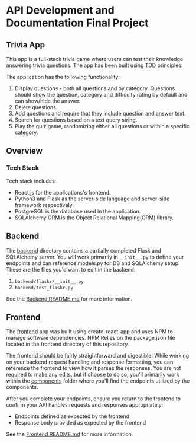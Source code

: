 # API Development and Documentation Final Project

## Trivia App

This app is a full-stack trivia game where users can test their knowledge answering trivia questions. The app has been built using TDD principles:

The application has the following functionality:

1. Display questions - both all questions and by category. Questions should show the question, category and difficulty rating by default and can show/hide the answer.
2. Delete questions.
3. Add questions and require that they include question and answer text.
4. Search for questions based on a text query string.
5. Play the quiz game, randomizing either all questions or within a specific category.

## Overview

### Tech Stack

Tech stack includes:

- React.js for the applications's frontend.
- Python3 and Flask as the server-side language and server-side framework respectively.
- PostgreSQL is the database used in the application.
- SQLAlchemy ORM is the Object Relational Mapping(ORM) library.

## Backend

The [backend](https://github.com/Iandavidk/Trivia-app/tree/main/backend) directory contains a partially completed Flask and SQLAlchemy server. You will work primarily in `__init__.py` to define your endpoints and can reference models.py for DB and SQLAlchemy setup. These are the files you'd want to edit in the backend:

1. `backend/flaskr/__init__.py`
2. `backend/test_flaskr.py`

See the [Backend README.md](https://github.com/Iandavidk/Trivia-app/blob/main/README.md) for more information.

## Frontend

The [frontend](https://github.com/Iandavidk/Trivia-app/tree/main/frontend) app was built using create-react-app and uses NPM to manage software dependencies. NPM Relies on the package.json file located in the frontend directory of this repository.

The frontend should be fairly straightforward and digestible. While working on your backend request handling and response formatting, you can reference the frontend to view how it parses the responses. You are not required to make any edits, but if choose to do so, you'll primarily work within the [components](https://github.com/Iandavidk/Trivia-app/tree/main/frontend/src/components) folder where you'll find the endpoints utilized by the components.

After you complete your endpoints, ensure you return to the frontend to confirm your API handles requests and responses appropriately:

- Endpoints defined as expected by the frontend
- Response body provided as expected by the frontend

See the [Frontend README.md](https://github.com/Iandavidk/Trivia-app/blob/main/frontend/README.md) for more information.


